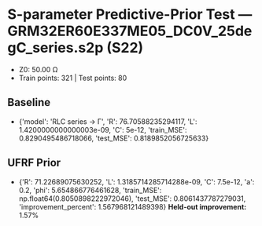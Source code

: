 # S-parameter Predictive-Prior Test — GRM32ER60E337ME05_DC0V_25degC_series.s2p (S22)
- Z0: 50.00 Ω
- Train points: 321  |  Test points: 80

## Baseline
- {'model': 'RLC series -> Γ', 'R': 76.70588235294117, 'L': 1.4200000000000003e-09, 'C': 5e-12, 'train_MSE': 0.8290495486718066, 'test_MSE': 0.8189852056725633}

## UFRF Prior
- {'R': 71.22689075630252, 'L': 1.3185714285714288e-09, 'C': 7.5e-12, 'a': 0.2, 'phi': 5.654866776461628, 'train_MSE': np.float64(0.8050898222972046), 'test_MSE': 0.8061437787279031, 'improvement_percent': 1.567968121489398}
**Held-out improvement:** 1.57%